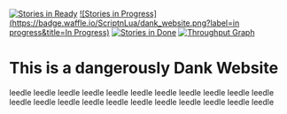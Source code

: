 [![Stories in Ready](https://badge.waffle.io/ScriptnLua/dank_website.png?label=ready&title=Ready)](https://waffle.io/ScriptnLua/dank_website)
[![Stories in Progress](https://badge.waffle.io/ScriptnLua/dank_website.png?label=in progress&title=In Progress)](https://waffle.io/ScriptnLua/dank_website)
[![Stories in Done](https://badge.waffle.io/ScriptnLua/dank_website.png?label=done&title=Done)](https://waffle.io/ScriptnLua/dank_website)
[![Throughput Graph](https://graphs.waffle.io/ScriptnLua/dank_website/throughput.svg)](https://waffle.io/ScriptnLua/dank_website/metrics/throughput)
# This is a dangerously Dank Website
leedle leedle leedle leedle leedle leedle leedle leedle leedle leedle leedle leedle leedle leedle leedle leedle leedle leedle leedle leedle leedle leedle 
